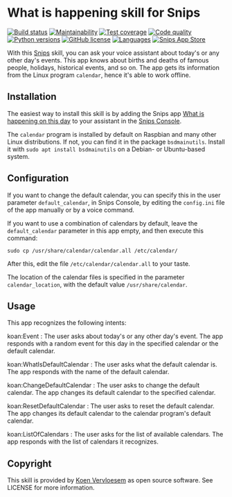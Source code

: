 # What is happening skill for Snips 
[![Build status](https://api.travis-ci.com/koenvervloesem/snips-app-what-is-happening.svg?branch=master)](https://travis-ci.com/koenvervloesem/snips-app-what-is-happening) [![Maintainability](https://api.codeclimate.com/v1/badges/f1feccc2fe9ca35daad7/maintainability)](https://codeclimate.com/github/koenvervloesem/snips-app-what-is-happening/maintainability) [![Test coverage](https://api.codeclimate.com/v1/badges/f1feccc2fe9ca35daad7/test_coverage)](https://codeclimate.com/github/koenvervloesem/snips-app-what-is-happening/test_coverage) [![Code quality](https://api.codacy.com/project/badge/Grade/41a7787006614fcf8c7c76376ae10c41)](https://app.codacy.com/app/koenvervloesem/snips-app-what-is-happening) [![Python versions](https://img.shields.io/badge/python-3.5-blue.svg)](https://www.python.org) [![GitHub license](https://img.shields.io/github/license/koenvervloesem/snips-app-what-is-happening.svg)](https://github.com/koenvervloesem/snips-app-what-is-happening/blob/master/LICENSE) [![Languages](https://img.shields.io/badge/i18n-en-brown.svg)](https://github.com/koenvervloesem/snips-app-what-is-happening/tree/master/translations) [![Snips App Store](https://img.shields.io/badge/snips-app-blue.svg)](https://console.snips.ai/store/en/skill_mN45remOonk)

With this [Snips](https://snips.ai/) skill, you can ask your voice assistant about today's or any other day's events. This app knows about births and deaths of famous people, holidays, historical events, and so on. The app gets its information from the Linux program `calendar`, hence it's able to work offline.

## Installation
The easiest way to install this skill is by adding the Snips app [What is happening on this day](https://console.snips.ai/store/en/skill_mN45remOonk) to your assistant in the [Snips Console](https://console.snips.ai).

The `calendar` program is installed by default on Raspbian and many other Linux distributions. If not, you can find it in the package `bsdmainutils`. Install it with `sudo apt install bsdmainutils` on a Debian- or Ubuntu-based system.

## Configuration
If you want to change the default calendar, you can specify this in the user parameter `default_calendar`, in Snips Console, by editing the `config.ini` file of the app manually or by a voice command.

If you want to use a combination of calendars by default, leave the `default_calendar` parameter in this app empty, and then execute this command:

``` shell
sudo cp /usr/share/calendar/calendar.all /etc/calendar/
```

After this, edit the file `/etc/calendar/calendar.all` to your taste.

The location of the calendar files is specified in the parameter `calendar_location`, with the default value `/usr/share/calendar`.

## Usage
This app recognizes the following intents:

koan:Event
:  The user asks about today's or any other day's event. The app responds with a random event for this day in the specified calendar or the default calendar.

koan:WhatIsDefaultCalendar
:  The user asks what the default calendar is. The app responds with the name of the default calendar.

koan:ChangeDefaultCalendar
:  The user asks to change the default calendar. The app changes its default calendar to the specified calendar.

koan:ResetDefaultCalendar
:  The user asks to reset the default calendar. The app changes its default calendar to the calendar program's default calendar.

koan:ListOfCalendars
:  The user asks for the list of available calendars. The app responds with the list of calendars it recognizes.

## Copyright
This skill is provided by [Koen Vervloesem](mailto:koen@vervloesem.eu) as open source software. See LICENSE for more information.
